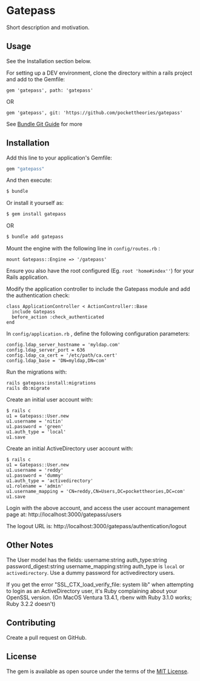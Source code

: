 # Gatepass
Short description and motivation.

## Usage
See the Installation section below.

For setting up a DEV environment, clone the directory within a rails project and add to the Gemfile:
```
gem 'gatepass', path: 'gatepass'
```
OR
```
gem 'gatepass', git: 'https://github.com/pockettheories/gatepass'
```
See [Bundle Git Guide](https://bundler.io/guides/git.html) for more

## Installation
Add this line to your application's Gemfile:

```ruby
gem "gatepass"
```

And then execute:
```bash
$ bundle
```

Or install it yourself as:
```bash
$ gem install gatepass
```
OR
```bash
$ bundle add gatepass
```

Mount the engine with the following line in `config/routes.rb` :
```
mount Gatepass::Engine => '/gatepass'
```
Ensure you also have the root configured (Eg. `root 'home#index''`) for your Rails application.

Modify the application controller to include the Gatepass module and add the authentication check:
```
class ApplicationController < ActionController::Base
  include Gatepass
  before_action :check_authenticated
end
```

In `config/application.rb` , define the following configuration parameters:
```
config.ldap_server_hostname = 'myldap.com'
config.ldap_server_port = 636
config.ldap_ca_cert = '/etc/path/ca.cert'
config.ldap_base = 'DN=myldap,DN=com'
```

Run the migrations with:
```
rails gatepass:install:migrations
rails db:migrate
```

Create an initial user account with:
```
$ rails c
u1 = Gatepass::User.new
u1.username = 'nitin'
u1.password = 'green'
u1.auth_type = 'local'
u1.save
```

Create an initial ActiveDirectory user account with:
```
$ rails c
u1 = Gatepass::User.new
u1.username = 'reddy'
u1.password = 'dummy'
u1.auth_type = 'activedirectory'
u1.rolename = 'admin'
u1.username_mapping = 'CN=reddy,CN=Users,DC=pockettheories,DC=com'
u1.save
```

Login with the above account, and access the user account management page at:
http://localhost:3000/gatepass/users

The logout URL is:
http://localhost:3000/gatepass/authentication/logout

## Other Notes
The User model has the fields: username:string auth_type:string password_digest:string username_mapping:string
auth_type is `local` or `activedirectory`.
Use a dummy password for activedirectory users.

If you get the error "SSL_CTX_load_verify_file: system lib" when attempting to login as an ActiveDirectory user, it's 
Ruby complaining about your OpenSSL version. (On MacOS Ventura 13.4.1, rbenv with Ruby 3.1.0 works; Ruby 3.2.2 doesn't)

## Contributing
Create a pull request on GitHub.

## License
The gem is available as open source under the terms of the [MIT License](https://opensource.org/licenses/MIT).
